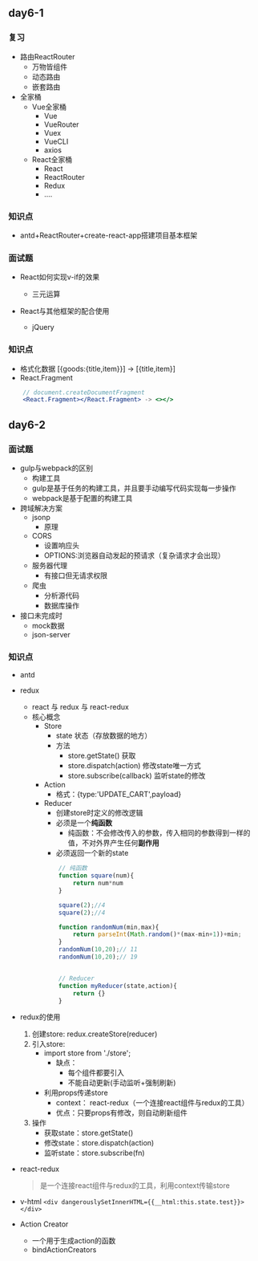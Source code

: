 ## day6-1

### 复习
* 路由ReactRouter
    * 万物皆组件
    * 动态路由
    * 嵌套路由
* 全家桶
    * Vue全家桶
        * Vue
        * VueRouter
        * Vuex
        * VueCLI
        * axios
    * React全家桶
        * React
        * ReactRouter
        * Redux
        * ....
    
### 知识点
* antd+ReactRouter+create-react-app搭建项目基本框架

### 面试题
* React如何实现v-if的效果
    * 三元运算

* React与其他框架的配合使用
    * jQuery

### 知识点
* 格式化数据
    [{goods:{title,item}}] -> [{title,item}]
* React.Fragment 
```jsx
    // document.createDocumentFragment
    <React.Fragment></React.Fragment> -> <></>
```


## day6-2

### 面试题
* gulp与webpack的区别
    * 构建工具
    * gulp是基于任务的构建工具，并且要手动编写代码实现每一步操作
    * webpack是基于配置的构建工具
* 跨域解决方案
    * jsonp
        * 原理
    * CORS
        * 设置响应头
        * OPTIONS:浏览器自动发起的预请求（复杂请求才会出现）
    * 服务器代理
        * 有接口但无请求权限
    * 爬虫
        * 分析源代码
        * 数据库操作
* 接口未完成时
    * mock数据
    * json-server

### 知识点
* antd
* redux
    * react 与 redux 与 react-redux
    * 核心概念
        * Store
            * state 状态（存放数据的地方）
            * 方法
                * store.getState()          获取
                * store.dispatch(action)    修改state唯一方式
                * store.subscribe(callback) 监听state的修改
        * Action
            * 格式：{type:'UPDATE_CART',payload}
        * Reducer
            * 创建store时定义的修改逻辑
            * 必须是一个**纯函数**
                * 纯函数：不会修改传入的参数，传入相同的参数得到一样的值，不对外界产生任何**副作用**
            * 必须返回一个新的state
            ```js
                // 纯函数
                function square(num){
                    return num*num
                }

                square(2);//4
                square(2);//4

                function randomNum(min,max){
                    return parseInt(Math.random()*(max-min+1))+min;
                }
                randomNum(10,20);// 11
                randomNum(10,20);// 19


                // Reducer
                function myReducer(state,action){
                    return {}
                }
            ```
* redux的使用
    1. 创建store: redux.createStore(reducer)
    2. 引入store: 
        * import store from './store';
            * 缺点：
                * 每个组件都要引入
                * 不能自动更新(手动监听+强制刷新)
        * 利用props传递store
            * context： react-redux（一个连接react组件与redux的工具）
            * 优点：只要props有修改，则自动刷新组件
    3. 操作
        * 获取state：store.getState()
        * 修改state：store.dispatch(action)
        * 监听state：store.subscribe(fn)

* react-redux
    > 是一个连接react组件与redux的工具，利用context传输store

* v-html
    `<div dangerouslySetInnerHTML={{__html:this.state.test}}></div>`
* Action Creator
    * 一个用于生成action的函数
    * bindActionCreators
